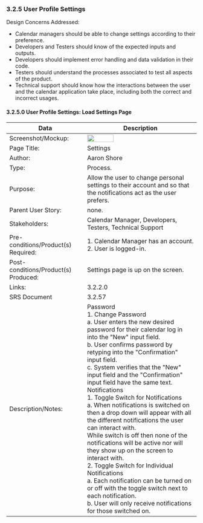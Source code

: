 ### 3.2.5 User Profile Settings

Design Concerns Addressed:
- Calendar managers should be able to change settings according to their preference.
- Developers and Testers should know of the expected inputs and outputs.
- Developers should implement error handling and data validation in their code.
- Testers should understand the processes associated to test all aspects of the product.
 - Technical support should know how the interactions between the user and the calendar application take place, including both the correct and incorrect usages.

#### 3.2.5.0 User Profile Settings: Load Settings Page

| Data | Description |
| --- |--- |
| Screenshot/Mockup: | <img  src="https://github.com/MCLifeLeader/CS364/blob/master/SDD/resources/3.2.20.0.jpg" height="50%" width="50%">|
| Page Title: | Settings |
| Author: | Aaron Shore |
| Type: | Process. |
| Purpose: | Allow the user to change personal settings to their account and so that the notifications act as the user prefers. |
| Parent User Story:| none. |
| Stakeholders: | Calendar Manager, Developers, Testers, Technical Support |
| Pre-conditions/Product(s) Required: | 1. Calendar Manager has an account. <br> 2. User is logged-in.|
| Post-conditions/Product(s) Produced: | Settings page is up on the screen. |
| Links: |3.2.2.0|
| SRS Document | 3.2.57 |
| Description/Notes:| Password <br> 1. Change Password <br> a. User enters the new desired password for their calendar log in into the "New" input field. <br> b. User confirms password by retyping into the "Confirmation" input field. <br> c. System verifies that the "New" input field and the "Confirmation" input field have the same text. <br> Notifications <br> 1. Toggle Switch for Notifications <br> a. When notifications is switched on then a drop down will appear with all the different notifications the user can interact with.<br> While switch is off then none of the notifications will be active nor will they show up on the screen to interact with. <br> 2. Toggle Switch for Individual Notifications <br> a. Each notification can be turned on or off with the toggle switch next to each notification. <br> b. User will only receive notifications for those switched on.  |

